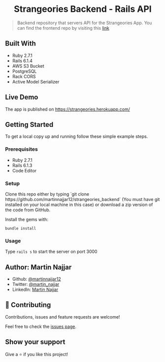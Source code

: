 <h1 align='center'>Strangeories Backend - Rails API</h1>

> Backend repository that servers API for the Strangeories App. You can find the frontend repo by visiting this [link](https://github.com/martinnajjar12/strangeories)

## Built With

- Ruby 2.7.1
- Rails 6.1.4
- AWS S3 Bucket
- PostgreSQL
- Rack CORS
- Active Model Serializer

## Live Demo

The app is published on https://strangeories.herokuapp.com/

## Getting Started

To get a local copy up and running follow these simple example steps.

### Prerequisites

- Ruby 2.7.1
- Rails 6.1.3
- Code Editor

### Setup

<p>Clone this repo either by typing `git clone https://github.com/martinnajjar12/strangeories_backend` (You must have git installed on your local machine in this case) or download a zip version of the code from GitHub.</p>

<p>Install the gems with:</p>

```Rails
bundle install
```

### Usage

Type `rails s` to start the server on port 3000

## Author: Martin Najjar

- Github: [@martinnajjar12](https://github.com/martinnajjar12)
- Twitter: [@martin_najjar](https://twitter.com/martin_najjar)
- LinkedIn: [Martin Najjar](https://www.linkedin.com/in/martinnajjar12/)

## 🤝 Contributing

Contributions, issues and feature requests are welcome!

Feel free to check the [issues page](https://github.com/martinnajjar12/strangeories_backend/issues).

## Show your support

Give a ⭐️ if you like this project!
